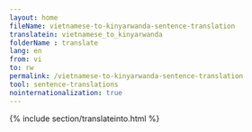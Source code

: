 ```yaml
---
layout: home
fileName: vietnamese-to-kinyarwanda-sentence-translation
translatein: vietnamese_to_kinyarwanda
folderName : translate
lang: en
from: vi
to: rw
permalink: /vietnamese-to-kinyarwanda-sentence-translation
tool: sentence-translations
nointernationalization: true
---
```

{% include section/translateinto.html %}
